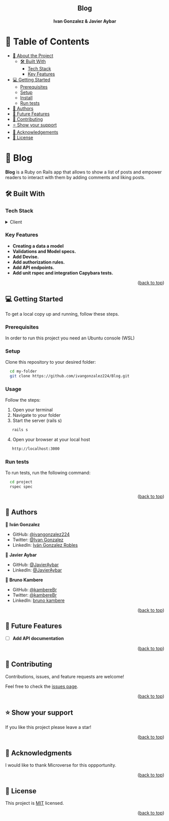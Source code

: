 <a name="readme-top"></a>

<div align="center">

  <h2><b>Blog</b></h2>
  <h4>Ivan Gonzalez & Javier Aybar</h4>

</div>

<!-- TABLE OF CONTENTS -->

# 📗 Table of Contents

- [📖 About the Project](#about-project)
  - [🛠 Built With](#built-with)
    - [Tech Stack](#tech-stack)
    - [Key Features](#key-features)
- [💻 Getting Started](#getting-started)
  - [Prerequisites](#prerequisites)
  - [Setup](#setup)
  - [Install](#install)
  - [Run tests](#run-tests)
- [👥 Authors](#authors)
- [🔭 Future Features](#future-features)
- [🤝 Contributing](#contributing)
- [⭐️ Show your support](#support)
- [🙏 Acknowledgements](#acknowledgements)
- [📝 License](#license)

<!-- PROJECT DESCRIPTION -->

# 📖 Blog <a name="about-project"></a>

**Blog** is a Ruby on Rails app that allows to show a list of posts and empower readers to interact with them by adding comments and liking posts.

## 🛠 Built With <a name="built-with"></a>

### Tech Stack <a name="tech-stack"></a>

<details>
  <summary>Client</summary>
  <ul>
    <li><a href="https://rubyonrails.org/">Ruby on Rails</a></li>
  </ul>
</details>

<!-- Features -->

### Key Features <a name="key-features"></a>

- **Creating a data a model**
- **Validations and Model specs.**
- **Add Devise.**
- **Add authorization rules.**
- **Add API endpoints.**
- **Add unit rspec and integration Capybara tests.**

<p align="right">(<a href="#readme-top">back to top</a>)</p>


<!-- GETTING STARTED -->

## 💻 Getting Started <a name="getting-started"></a>

To get a local copy up and running, follow these steps.

### Prerequisites

In order to run this project you need an Ubuntu console (WSL)

### Setup

Clone this repository to your desired folder:

```sh
  cd my-folder
  git clone https://github.com/ivangonzalez224/Blog.git
```

### Usage

Follow the steps:

1. Open your terminal
2. Navigate to your folder
3. Start the server (rails s)
```sh
   rails s
```
4. Open your browser at your local host
```sh
   http://localhost:3000
```

### Run tests

To run tests, run the following command:

```sh
  cd project
  rspec spec
```

<p align="right">(<a href="#readme-top">back to top</a>)</p>

<!-- AUTHORS -->

## 👥 Authors <a name="authors"></a>

👤 **Iván Gonzalez**

- GitHub: [@ivangonzalez224](https://github.com/ivangonzalez224)
- Twitter: [@Ivan Gonzalez](https://twitter.com/ivang2204)
- LinkedIn: [Iván Gonzalez Robles](https://www.linkedin.com/in/iván-gonzalez-robles-957491275/)

👤 **Javier Aybar**

- GitHub: [@JavierAybar](https://github.com/JavierAybar)
- LinkedIn: [@JavierAybar](https://www.linkedin.com/in/javier-aybar-932376274/)

👤 **Bruno Kambere**

- GitHub: [@kambereBr](https://github.com/kambereBr)
- Twitter: [@kambereBr](https://twitter.com/kambereBr)
- LinkedIn: [bruno kambere](https://www.linkedin.com/in/bruno-kambere/)

<p align="right">(<a href="#readme-top">back to top</a>)</p>

<!-- FUTURE FEATURES -->

## 🔭 Future Features <a name="future-features"></a>

- [ ] **Add API documentation**


<p align="right">(<a href="#readme-top">back to top</a>)</p>

<!-- CONTRIBUTING -->

## 🤝 Contributing <a name="contributing"></a>

Contributions, issues, and feature requests are welcome!

Feel free to check the [issues page](https://github.com/ivangonzalez224/Blog/issues).

<p align="right">(<a href="#readme-top">back to top</a>)</p>

<!-- SUPPORT -->

## ⭐️ Show your support <a name="support"></a>

If you like this project please leave a star!

<p align="right">(<a href="#readme-top">back to top</a>)</p>

<!-- ACKNOWLEDGEMENTS -->

## 🙏 Acknowledgments <a name="acknowledgements"></a>

I would like to thank Microverse for this oppportunity.

<p align="right">(<a href="#readme-top">back to top</a>)</p>

<!-- LICENSE -->

## 📝 License <a name="license"></a>

This project is [MIT](./LICENSE) licensed.

<p align="right">(<a href="#readme-top">back to top</a>)</p>